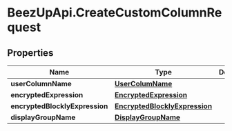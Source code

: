 # BeezUpApi.CreateCustomColumnRequest

## Properties
Name | Type | Description | Notes
------------ | ------------- | ------------- | -------------
**userColumnName** | [**UserColumName**](UserColumName.md) |  | 
**encryptedExpression** | [**EncryptedExpression**](EncryptedExpression.md) |  | 
**encryptedBlocklyExpression** | [**EncryptedBlocklyExpression**](EncryptedBlocklyExpression.md) |  | 
**displayGroupName** | [**DisplayGroupName**](DisplayGroupName.md) |  | 


